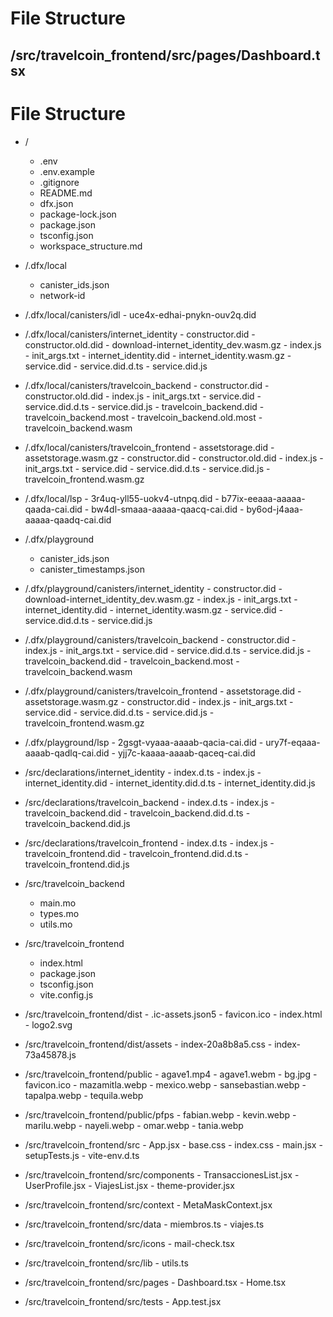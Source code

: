 # File Structure

## /src/travelcoin_frontend/src/pages/Dashboard.tsx

# File Structure

- /
  - .env
  - .env.example
  - .gitignore
  - README.md
  - dfx.json
  - package-lock.json
  - package.json
  - tsconfig.json
  - workspace_structure.md

- /.dfx/local
    - canister_ids.json
    - network-id

- /.dfx/local/canisters/idl
        - uce4x-edhai-pnykn-ouv2q.did

- /.dfx/local/canisters/internet_identity
        - constructor.did
        - constructor.old.did
        - download-internet_identity_dev.wasm.gz
        - index.js
        - init_args.txt
        - internet_identity.did
        - internet_identity.wasm.gz
        - service.did
        - service.did.d.ts
        - service.did.js

- /.dfx/local/canisters/travelcoin_backend
        - constructor.did
        - constructor.old.did
        - index.js
        - init_args.txt
        - service.did
        - service.did.d.ts
        - service.did.js
        - travelcoin_backend.did
        - travelcoin_backend.most
        - travelcoin_backend.old.most
        - travelcoin_backend.wasm

- /.dfx/local/canisters/travelcoin_frontend
        - assetstorage.did
        - assetstorage.wasm.gz
        - constructor.did
        - constructor.old.did
        - index.js
        - init_args.txt
        - service.did
        - service.did.d.ts
        - service.did.js
        - travelcoin_frontend.wasm.gz

- /.dfx/local/lsp
      - 3r4uq-yll55-uokv4-utnpq.did
      - b77ix-eeaaa-aaaaa-qaada-cai.did
      - bw4dl-smaaa-aaaaa-qaacq-cai.did
      - by6od-j4aaa-aaaaa-qaadq-cai.did

- /.dfx/playground
    - canister_ids.json
    - canister_timestamps.json

- /.dfx/playground/canisters/internet_identity
        - constructor.did
        - download-internet_identity_dev.wasm.gz
        - index.js
        - init_args.txt
        - internet_identity.did
        - internet_identity.wasm.gz
        - service.did
        - service.did.d.ts
        - service.did.js

- /.dfx/playground/canisters/travelcoin_backend
        - constructor.did
        - index.js
        - init_args.txt
        - service.did
        - service.did.d.ts
        - service.did.js
        - travelcoin_backend.did
        - travelcoin_backend.most
        - travelcoin_backend.wasm

- /.dfx/playground/canisters/travelcoin_frontend
        - assetstorage.did
        - assetstorage.wasm.gz
        - constructor.did
        - index.js
        - init_args.txt
        - service.did
        - service.did.d.ts
        - service.did.js
        - travelcoin_frontend.wasm.gz

- /.dfx/playground/lsp
      - 2gsgt-vyaaa-aaaab-qacia-cai.did
      - ury7f-eqaaa-aaaab-qadlq-cai.did
      - yjj7c-kaaaa-aaaab-qaceq-cai.did

- /src/declarations/internet_identity
      - index.d.ts
      - index.js
      - internet_identity.did
      - internet_identity.did.d.ts
      - internet_identity.did.js

- /src/declarations/travelcoin_backend
      - index.d.ts
      - index.js
      - travelcoin_backend.did
      - travelcoin_backend.did.d.ts
      - travelcoin_backend.did.js

- /src/declarations/travelcoin_frontend
      - index.d.ts
      - index.js
      - travelcoin_frontend.did
      - travelcoin_frontend.did.d.ts
      - travelcoin_frontend.did.js

- /src/travelcoin_backend
    - main.mo
    - types.mo
    - utils.mo

- /src/travelcoin_frontend
    - index.html
    - package.json
    - tsconfig.json
    - vite.config.js

- /src/travelcoin_frontend/dist
      - .ic-assets.json5
      - favicon.ico
      - index.html
      - logo2.svg

- /src/travelcoin_frontend/dist/assets
        - index-20a8b8a5.css
        - index-73a45878.js

- /src/travelcoin_frontend/public
      - agave1.mp4
      - agave1.webm
      - bg.jpg
      - favicon.ico
      - mazamitla.webp
      - mexico.webp
      - sansebastian.webp
      - tapalpa.webp
      - tequila.webp

- /src/travelcoin_frontend/public/pfps
        - fabian.webp
        - kevin.webp
        - marilu.webp
        - nayeli.webp
        - omar.webp
        - tania.webp

- /src/travelcoin_frontend/src
      - App.jsx
      - base.css
      - index.css
      - main.jsx
      - setupTests.js
      - vite-env.d.ts

- /src/travelcoin_frontend/src/components
        - TransaccionesList.jsx
        - UserProfile.jsx
        - ViajesList.jsx
        - theme-provider.jsx

- /src/travelcoin_frontend/src/context
        - MetaMaskContext.jsx

- /src/travelcoin_frontend/src/data
        - miembros.ts
        - viajes.ts

- /src/travelcoin_frontend/src/icons
        - mail-check.tsx

- /src/travelcoin_frontend/src/lib
        - utils.ts

- /src/travelcoin_frontend/src/pages
        - Dashboard.tsx
        - Home.tsx

- /src/travelcoin_frontend/src/tests
        - App.test.jsx

